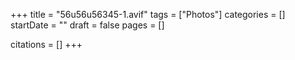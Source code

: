 +++
title = "56u56u56345-1.avif"
tags = ["Photos"]
categories = []
startDate = ""
draft = false
pages = []

citations = []
+++
